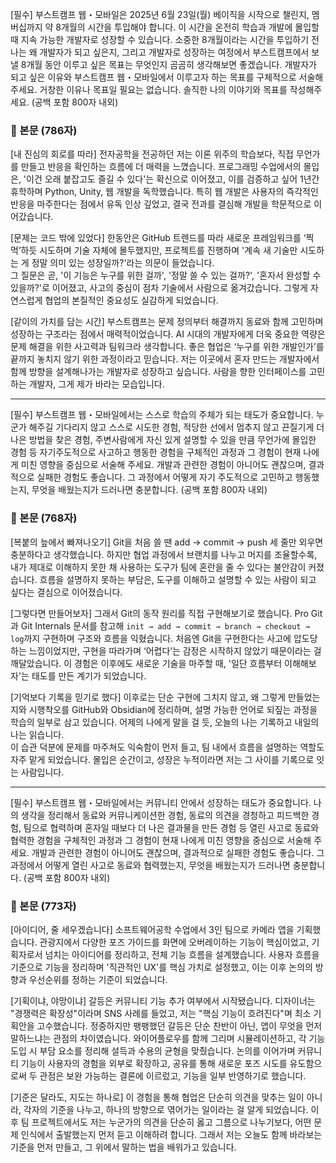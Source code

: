 [필수] 부스트캠프 웹・모바일은 2025년 6월 23일(월) 베이직을 시작으로 챌린지, 멤버십까지 약 8개월의 시간을 투입해야 합니다. 이 시간을 온전히 학습과 개발에 몰입할 때 지속 가능한 개발자로 성장할 수 있습니다. 소중한 8개월이라는 시간을 투입하기 전 나는 왜 개발자가 되고 싶은지, 그리고 개발자로 성장하는 여정에서 부스트캠프에서 보낼 8개월 동안 이루고 싶은 목표는 무엇인지 곰곰히 생각해보면 좋겠습니다. 개발자가 되고 싶은 이유와 부스트캠프 웹・모바일에서 이루고자 하는 목표를 구체적으로 서술해 주세요. 거창한 이유나 목표일 필요는 없습니다. 솔직한 나의 이야기와 목표를 작성해주세요. (공백 포함 800자 내외) 

### 📌 본문 (786자)
[내 진심의 회로를 따라]
전자공학을 전공하던 저는 이론 위주의 학습보다, 직접 무언가를 만들고 반응을 확인하는 흐름에 더 매력을 느꼈습니다. 
프로그래밍 수업에서의 몰입은, '이건 오래 붙잡고도 즐길 수 있다'는 확신으로 이어졌고, 이를 검증하고 싶어 1년간 휴학하며 Python, Unity, 웹 개발을 독학했습니다.
특히 웹 개발은 사용자의 즉각적인 반응을 마주한다는 점에서 유독 인상 깊었고, 결국 전과를 결심해 개발을 학문적으로 이어갔습니다.

[문제는 코드 밖에 있었다]
한동안은 GitHub 트렌드를 따라 새로운 프레임워크를 ‘찍먹’하듯 시도하며 기술 자체에 몰두했지만, 프로젝트를 진행하며 '계속 새 기술만 시도하는 게 정말 의미 있는 성장일까?'라는 의문이 들었습니다.  
그 질문은 곧, '이 기능은 누구를 위한 걸까', '정말 쓸 수 있는 걸까?',  '혼자서 완성할 수 있을까?'로 이어졌고, 사고의 중심이 점차 기술에서 사람으로 옮겨갔습니다. 그렇게 자연스럽게 협업의 본질적인 중요성도 실감하게 되었습니다.

[같이의 가치를 담는 시간]
부스트캠프는 문제 정의부터 해결까지 동료와 함께 고민하며 성장하는 구조라는 점에서 매력적이었습니다. 
AI 시대의 개발자에게 더욱 중요한 역량은 문제 해결을 위한 사고력과 팀워크라 생각합니다.  좋은 협업은 ‘누구를 위한 개발인가’를 끝까지 놓치지 않기 위한 과정이라고 믿습니다.
저는 이곳에서 혼자 만드는 개발자에서 함께 방향을 설계해나가는 개발자로 성장하고 싶습니다.
사람을 향한 인터페이스를 고민하는 개발자, 그게 제가 바라는 모습입니다.

---

[필수] 부스트캠프 웹・모바일에서는 스스로 학습의 주체가 되는 태도가 중요합니다. 누군가 해주길 기다리지 않고 스스로 시도한 경험, 적당한 선에서 멈추지 않고 끈질기게 더 나은 방법을 찾은 경험, 주변사람에게 자신 있게 설명할 수 있을 만큼 무언가에 몰입한 경험 등 자기주도적으로 사고하고 행동한 경험을 구체적인 과정과 그 경험이 현재 나에게 미친 영향을 중심으로 서술해 주세요. 개발과 관련한 경험이 아니어도 괜찮으며, 결과적으로 실패한 경험도 좋습니다. 그 과정에서 어떻게 자기 주도적으로 고민하고 행동했는지, 무엇을 배웠는지가 드러나면 충분합니다. (공백 포함 800자 내외) 

### 📌 본문 (768자)
[복붙의 늪에서 빠져나오기]
Git을 처음 쓸 땐 add → commit → push 세 줄만 외우면 충분하다고 생각했습니다. 하지만 협업 과정에서 브랜치를 나누고 머지를 조율할수록, 내가 제대로 이해하지 못한 채 사용하는 도구가 팀에 혼란을 줄 수 있다는 불안감이 커졌습니다. 흐름을 설명하지 못하는 부담은, 도구를 이해하고 설명할 수 있는 사람이 되고 싶다는 결심으로 이어졌습니다.

[그렇다면 만들어보자]
그래서 Git의 동작 원리를 직접 구현해보기로 했습니다. Pro Git과 Git Internals 문서를 참고해 `init → add → commit → branch → checkout → log`까지 구현하며 구조와 흐름을 익혔습니다.
처음엔 Git을 구현한다는 사고에 압도당하는 느낌이었지만, 구현을 따라가며 ‘어렵다’는 감정은 시작하지 않았기 때문이라는 걸 깨달았습니다. 이 경험은 이후에도 새로운 기술을 마주할 때, '일단 흐름부터 이해해보자'는 태도를 만든 계기가 되었습니다.

[기억보다 기록을 믿기로 했다]
이후로는 단순 구현에 그치지 않고, 왜 그렇게 만들었는지와 시행착오를 GitHub와 Obsidian에 정리하며, 설명 가능한 언어로 되짚는 과정을 학습의 일부로 삼고 있습니다.
어제의 나에게 말을 걸 듯, 오늘의 나는 기록하고 내일의 나는 읽습니다.  
이 습관 덕분에 문제를 마주쳐도 익숙함이 먼저 들고, 팀 내에서 흐름을 설명하는 역할도 자주 맡게 되었습니다.
몰입은 순간이고, 성장은 누적이라면 저는 그 사이를 기록으로 잇는 사람입니다.

--- 

[필수] 부스트캠프 웹・모바일에서는 커뮤니티 안에서 성장하는 태도가 중요합니다. 나의 생각을 정리해서 동료와 커뮤니케이션한 경험, 동료의 의견을 경청하고 피드백한 경험, 팀으로 협력하며 혼자일 때보다 더 나은 결과물을 만든 경험 등 열린 사고로 동료와 협력한 경험을 구체적인 과정과 그 경험이 현재 나에게 미친 영향을 중심으로 서술해 주세요. 개발과 관련한 경험이 아니어도 괜찮으며, 결과적으로 실패한 경험도 좋습니다. 그 과정에서 어떻게 열린 사고로 동료와 협력했는지, 무엇을 배웠는지가 드러나면 충분합니다. (공백 포함 800자 내외)

### 📌 본문 (773자)
[아이디어, 줄 세우겠습니다]
소프트웨어공학 수업에서 3인 팀으로 카메라 앱을 기획했습니다. 관광지에서 다양한 포즈 가이드를 화면에 오버레이하는 기능이 핵심이었고, 기획자로서 넘치는 아이디어를 정리하고, 전체 기능 흐름을 설계했습니다.
사용자 흐름을 기준으로 기능을 정리하며 '직관적인 UX'를 핵심 가치로 설정했고, 이는 이후 논의의 방향과 우선순위를 정하는 기준이 되었습니다.

[기획이냐, 야망이냐]
갈등은 커뮤니티 기능 추가 여부에서 시작됐습니다. 디자이너는 "경쟁력은 확장성"이라며 SNS 사례를 들었고, 저는 "핵심 기능이 흐려진다"며 최소 기획안을 고수했습니다.
정중하지만 팽팽했던 갈등은 단순 찬반이 아닌, 앱이 무엇을 먼저 말하느냐는 관점의 차이였습니다. 와이어플로우를 함께 그리며 시뮬레이션하고, 각 기능 도입 시 부담 요소를 정리해 설득과 수용의 균형을 맞췄습니다.
논의를 이어가며 커뮤니티 기능이 사용자의 경험을 외부로 확장하고, 공유를 통해 새로운 포즈 시도를 유도함으로써 두 관점은 보완 가능하는 결론에 이르렀고, 기능을 일부 반영하기로 했습니다.

[기준은 달라도, 지도는 하나로]
이 경험을 통해 협업은 단순히 의견을 맞추는 일이 아니라, 각자의 기준을 나누고, 하나의 방향으로 엮어가는 일이라는 걸 알게 되었습니다. 
이후 팀 프로젝트에서도 저는 누군가의 의견을 단순히 옳고 그름으로 나누기보다, 어떤 문제 인식에서 출발했는지 먼저 듣고 이해하려 합니다.
그래서 저는 오늘도 함께 바라보는 기준을 먼저 만들고, 그 위에서 말하는 법을 배워가고 있습니다.